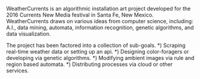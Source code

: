 WeatherCurrents is an algorithmic installation art project
developed for the 2016 Currents New Media festival in Santa Fe,
New Mexico. WeatherCurrents draws on various ideas from computer 
science, including: A.I., data mining, automata, information 
recognition, genetic algorithms, and data visualization.

The project has been factored into a collection of sub-goals.
*) Scraping real-time weather data or setting up an api.
*) Designing color-foragers or developing via genetic algorithms.
*) Modifying ambient images via rule and region based automata.
*) Distributing processes via cloud or other services.
